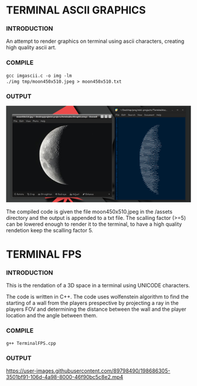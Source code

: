 


# TERMINAL ASCII GRAPHICS

### INTRODUCTION

An attempt to render graphics on terminal using ascii characters, creating high quality ascii art.  

### COMPILE 

```shell
gcc imgascii.c -o img -lm
./img tmp/moon450x510.jpeg > moon450x510.txt
```

### OUTPUT

![test](assets/moon450x510test.png)

The compiled code is given the file moon450x510.jpeg in the /assets directory and the output is appended to a txt file. The scalling factor (>=5) can be lowered enough to render it to the terminal, to have a high quality rendetion keep the scalling factor 5. 



# TERMINAL FPS

### INTRODUCTION

This is the rendation of a 3D space in a terminal using UNICODE characters. 

The code is written in C++. The code uses wolfenstein algorithm to find the starting of a wall from the players prespective by projecting a ray in the players FOV and determining the distance between the wall and the player location and the angle between them.

### COMPILE 

```shell
g++ TerminalFPS.cpp 
```

### OUTPUT

https://user-images.githubusercontent.com/89798490/198686305-3501bf91-106d-4a98-8000-46f90bc5c8e2.mp4



